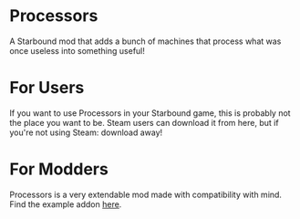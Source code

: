 # Processors
 A Starbound mod that adds a bunch of machines that process what was once useless into something useful!
 
# For Users
 If you want to use Processors in your Starbound game, this is probably not the place you want to be. Steam users can download it from here, but if you're not using Steam: download away!
 
# For Modders
 Processors is a very extendable mod made with compatibility with mind. Find the example addon [here](https://github.com/JamesTheMaker/Processor-Addon).
